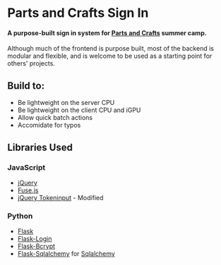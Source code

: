 # Parts and Crafts Sign In
#### A purpose-built sign in system for [Parts and Crafts](https://www.partsandcrafts.org/) summer camp.

Although much of the frontend is purpose built, most of the backend is modular and flexible, and is welcome to be used as a starting point for others' projects.

## Build to:
  * Be lightweight on the server CPU
  * Be lightweight on the client CPU and iGPU
  * Allow quick batch actions
  * Accomidate for typos

## Libraries Used
### JavaScript
  * [jQuery](https://jquery.com)
  * [Fuse.js](http://fusejs.io/)
  * [jQuery Tokeninput](https://github.com/loopj/jquery-tokeninput) - Modified

### Python
  * [Flask](http://flask.pocoo.org/)
  * [Flask-Login](https://flask-login.readthedocs.io/en/latest/)
  * [Flask-Bcrypt](http://flask-bcrypt.readthedocs.io/en/latest/)
  * [Flask-Sqlalchemy](http://flask-sqlalchemy.pocoo.org/2.3/) for [Sqlalchemy](http://www.sqlalchemy.org/)
